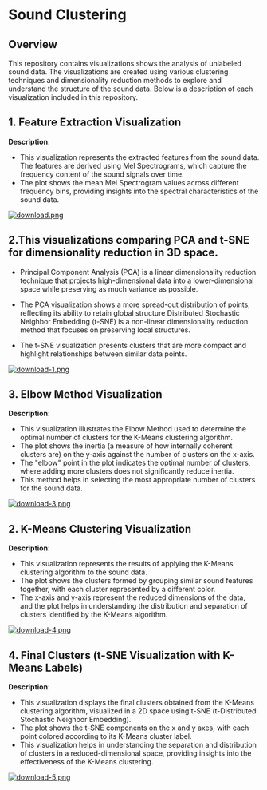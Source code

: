 # **Sound Clustering**

## **Overview**

This repository contains visualizations shows the analysis of unlabeled sound data. 
The visualizations are created using various clustering techniques and dimensionality reduction methods to explore and understand the structure of the sound data.
Below is a description of each visualization included in this repository.

## 1. **Feature Extraction Visualization**

**Description**:

   - This visualization represents the extracted features from the sound data. The features are derived using Mel Spectrograms, which capture the frequency content of the sound signals over time.
   - The plot shows the mean Mel Spectrogram values across different frequency bins, providing insights into the spectral characteristics of the sound data.
     
[![download.png](https://i.postimg.cc/wvPbXbD8/download.png)](https://postimg.cc/gXVDdsMN)

## 2.This visualizations comparing **PCA** and **t-SNE** for dimensionality reduction in 3D space.

- Principal Component Analysis (PCA) is a linear dimensionality reduction technique that projects high-dimensional data into a lower-dimensional space 
while preserving as much variance as possible.

- The PCA visualization shows a more spread-out distribution of points, reflecting its ability to retain global structure Distributed Stochastic Neighbor Embedding (t-SNE) is a non-linear dimensionality reduction method that focuses on preserving local structures. 

- The t-SNE visualization presents clusters that are more compact and highlight relationships between similar data points.

[![download-1.png](https://i.postimg.cc/zB3cR1bF/download-1.png)](https://postimg.cc/qhVL9SGN)

## 3. **Elbow Method Visualization**

**Description**:

   -   This visualization illustrates the Elbow Method used to determine the optimal number of clusters for the K-Means clustering algorithm.
   - The plot shows the inertia (a measure of how internally coherent clusters are) on the y-axis against the number of clusters on the x-axis.
   -  The "elbow" point in the plot indicates the optimal number of clusters, where adding more clusters does not significantly reduce inertia.
   -  This method helps in selecting the most appropriate number of clusters for the sound data.

[![download-3.png](https://i.postimg.cc/pLY7wCMz/download-3.png)](https://postimg.cc/mPk8MQDg)

## 2. **K-Means Clustering Visualization**
**Description**:
   
   -  This visualization represents the results of applying the K-Means clustering algorithm to the sound data.
   -  The plot shows the clusters formed by grouping similar sound features together, with each cluster represented by a different color.
   -   The x-axis and y-axis represent the reduced dimensions of the data, and the plot helps in understanding the distribution and separation of clusters identified by the K-Means algorithm.

[![download-4.png](https://i.postimg.cc/3xHVf6V3/download-4.png)](https://postimg.cc/3dntdL3q)


## 4. **Final Clusters (t-SNE Visualization with K-Means Labels)**

**Description**:
   
   - This visualization displays the final clusters obtained from the K-Means clustering algorithm, visualized in a 2D space using t-SNE (t-Distributed Stochastic Neighbor Embedding).
   -  The plot shows the t-SNE components on the x and y axes, with each point colored according to its K-Means cluster label.
   -  This visualization helps in understanding the separation and distribution of clusters in a reduced-dimensional space, providing insights into the effectiveness of the K-Means clustering.

[![download-5.png](https://i.postimg.cc/R0gYF0F0/download-5.png)](https://postimg.cc/7CT9twSv)
     

